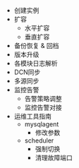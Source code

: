 * 创建实例
* 扩容
  * 水平扩容
  * 垂直扩容
* 备份恢复 &amp; 回档
* 版本升级
* 各模块日志解析
* DCN同步
* 多源同步
* 监控告警
  * 告警策略调整
  * 监控告警对接
* 运维工具指南
  * mysqlagent
    * 修改参数
  * scheduler
    * 强制切换
    * 清理故障端口